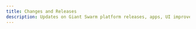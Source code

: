 ```yaml
---
title: Changes and Releases
description: Updates on Giant Swarm platform releases, apps, UI improvements and documentation changes.
---
```

